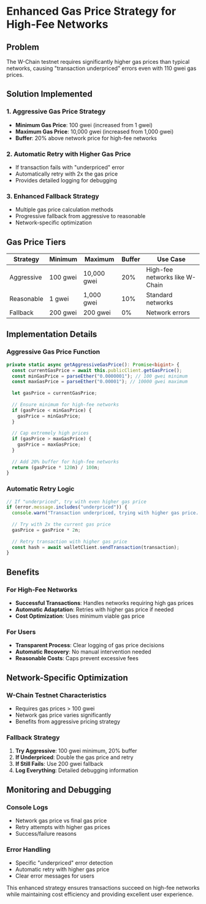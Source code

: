 # Enhanced Gas Price Strategy for High-Fee Networks

## Problem
The W-Chain testnet requires significantly higher gas prices than typical networks, causing "transaction underpriced" errors even with 110 gwei gas prices.

## Solution Implemented

### 1. Aggressive Gas Price Strategy
- **Minimum Gas Price**: 100 gwei (increased from 1 gwei)
- **Maximum Gas Price**: 10,000 gwei (increased from 1,000 gwei)
- **Buffer**: 20% above network price for high-fee networks

### 2. Automatic Retry with Higher Gas Price
- If transaction fails with "underpriced" error
- Automatically retry with 2x the gas price
- Provides detailed logging for debugging

### 3. Enhanced Fallback Strategy
- Multiple gas price calculation methods
- Progressive fallback from aggressive to reasonable
- Network-specific optimization

## Gas Price Tiers

| Strategy | Minimum | Maximum | Buffer | Use Case |
|----------|---------|---------|--------|----------|
| Aggressive | 100 gwei | 10,000 gwei | 20% | High-fee networks like W-Chain |
| Reasonable | 1 gwei | 1,000 gwei | 10% | Standard networks |
| Fallback | 200 gwei | 200 gwei | 0% | Network errors |

## Implementation Details

### Aggressive Gas Price Function
```typescript
private static async getAggressiveGasPrice(): Promise<bigint> {
  const currentGasPrice = await this.publicClient.getGasPrice();
  const minGasPrice = parseEther("0.0000001"); // 100 gwei minimum
  const maxGasPrice = parseEther("0.00001"); // 10000 gwei maximum
  
  let gasPrice = currentGasPrice;
  
  // Ensure minimum for high-fee networks
  if (gasPrice < minGasPrice) {
    gasPrice = minGasPrice;
  }
  
  // Cap extremely high prices
  if (gasPrice > maxGasPrice) {
    gasPrice = maxGasPrice;
  }
  
  // Add 20% buffer for high-fee networks
  return (gasPrice * 120n) / 100n;
}
```

### Automatic Retry Logic
```typescript
// If "underpriced", try with even higher gas price
if (error.message.includes("underpriced")) {
  console.warn("Transaction underpriced, trying with higher gas price...");
  
  // Try with 2x the current gas price
  gasPrice = gasPrice * 2n;
  
  // Retry transaction with higher gas price
  const hash = await walletClient.sendTransaction(transaction);
}
```

## Benefits

### For High-Fee Networks
- **Successful Transactions**: Handles networks requiring high gas prices
- **Automatic Adaptation**: Retries with higher gas price if needed
- **Cost Optimization**: Uses minimum viable gas price

### For Users
- **Transparent Process**: Clear logging of gas price decisions
- **Automatic Recovery**: No manual intervention needed
- **Reasonable Costs**: Caps prevent excessive fees

## Network-Specific Optimization

### W-Chain Testnet Characteristics
- Requires gas prices > 100 gwei
- Network gas price varies significantly
- Benefits from aggressive pricing strategy

### Fallback Strategy
1. **Try Aggressive**: 100 gwei minimum, 20% buffer
2. **If Underpriced**: Double the gas price and retry
3. **If Still Fails**: Use 200 gwei fallback
4. **Log Everything**: Detailed debugging information

## Monitoring and Debugging

### Console Logs
- Network gas price vs final gas price
- Retry attempts with higher gas prices
- Success/failure reasons

### Error Handling
- Specific "underpriced" error detection
- Automatic retry with higher gas price
- Clear error messages for users

This enhanced strategy ensures transactions succeed on high-fee networks while maintaining cost efficiency and providing excellent user experience.



